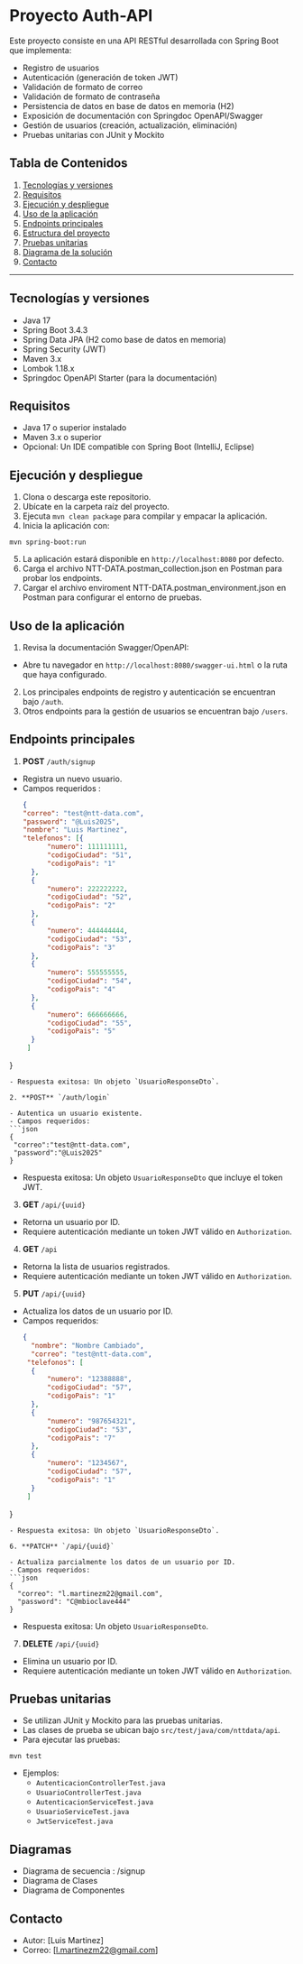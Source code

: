 # Proyecto Auth-API

Este proyecto consiste en una API RESTful desarrollada con Spring Boot que implementa:

- Registro de usuarios
- Autenticación (generación de token JWT)
- Validación de formato de correo
- Validación de formato de contraseña
- Persistencia de datos en base de datos en memoria (H2)
- Exposición de documentación con Springdoc OpenAPI/Swagger
- Gestión de usuarios (creación, actualización, eliminación)
- Pruebas unitarias con JUnit y Mockito

## Tabla de Contenidos

1. [Tecnologías y versiones](#tecnologías-y-versiones)
2. [Requisitos](#requisitos)
3. [Ejecución y despliegue](#ejecución-y-despliegue)
4. [Uso de la aplicación](#uso-de-la-aplicación)
5. [Endpoints principales](#endpoints-principales)
6. [Estructura del proyecto](#estructura-del-proyecto)
7. [Pruebas unitarias](#pruebas-unitarias)
8. [Diagrama de la solución](#diagrama-de-la-solución)
9. [Contacto](#contacto)

---

## Tecnologías y versiones

- Java 17
- Spring Boot 3.4.3
- Spring Data JPA (H2 como base de datos en memoria)
- Spring Security (JWT)
- Maven 3.x
- Lombok 1.18.x
- Springdoc OpenAPI Starter (para la documentación)

## Requisitos

- Java 17 o superior instalado
- Maven 3.x o superior
- Opcional: Un IDE compatible con Spring Boot (IntelliJ, Eclipse)

## Ejecución y despliegue

1. Clona o descarga este repositorio.
2. Ubícate en la carpeta raíz del proyecto.
3. Ejecuta `mvn clean package` para compilar y empacar la aplicación.
4. Inicia la aplicación con:

`mvn spring-boot:run`

5. La aplicación estará disponible en `http://localhost:8080` por defecto.
6. Carga el archivo NTT-DATA.postman_collection.json en Postman para probar los endpoints.
7. Cargar el archivo enviroment NTT-DATA.postman_environment.json en Postman para configurar el entorno de pruebas.


## Uso de la aplicación

1. Revisa la documentación Swagger/OpenAPI:

- Abre tu navegador en `http://localhost:8080/swagger-ui.html` o la ruta que haya configurado.

2. Los principales endpoints de registro y autenticación se encuentran bajo `/auth`.
3. Otros endpoints para la gestión de usuarios se encuentran bajo `/users`.


## Endpoints principales

1. **POST** `/auth/signup`

- Registra un nuevo usuario.
- Campos requeridos :
  ```json
  {
  "correo": "test@ntt-data.com",
  "password": "@Luis2025",
  "nombre": "Luis Martinez",
  "telefonos": [{
        "numero": 111111111,
        "codigoCiudad": "51",
        "codigoPais": "1"
    },
    {
        "numero": 222222222,
        "codigoCiudad": "52",
        "codigoPais": "2"
    },
    {
        "numero": 444444444,
        "codigoCiudad": "53",
        "codigoPais": "3"
    },
    {
        "numero": 555555555,
        "codigoCiudad": "54",
        "codigoPais": "4"
    },
    {
        "numero": 666666666,
        "codigoCiudad": "55",
        "codigoPais": "5"
    }
   ]
}
  ```
- Respuesta exitosa: Un objeto `UsuarioResponseDto`.

2. **POST** `/auth/login`

- Autentica un usuario existente.
- Campos requeridos:
  ```json
  {
   "correo":"test@ntt-data.com",
   "password":"@Luis2025"
  }
  ```
- Respuesta exitosa: Un objeto `UsuarioResponseDto` que incluye el token JWT.

3. **GET** `/api/{uuid}`

- Retorna un usuario por ID.
- Requiere autenticación mediante un token JWT válido en `Authorization`.

4. **GET** `/api`

- Retorna la lista de usuarios registrados.
- Requiere autenticación mediante un token JWT válido en `Authorization`.

5. **PUT** `/api/{uuid}`

- Actualiza los datos de un usuario por ID.
- Campos requeridos:
  ```json
  {
    "nombre": "Nombre Cambiado",
    "correo": "test@ntt-data.com",
   "telefonos": [
    {
        "numero": "12388888",
        "codigoCiudad": "57",
        "codigoPais": "1"
    },
    {
        "numero": "987654321",
        "codigoCiudad": "53",
        "codigoPais": "7"   
    },
    {
        "numero": "1234567",
        "codigoCiudad": "57",
        "codigoPais": "1"
    }
   ]
 }
  ```
- Respuesta exitosa: Un objeto `UsuarioResponseDto`.

6. **PATCH** `/api/{uuid}`

- Actualiza parcialmente los datos de un usuario por ID.
- Campos requeridos:
  ```json
  {
    "correo": "l.martinezm22@gmail.com",
    "password": "C@mbioclave444"
  }
  ```
- Respuesta exitosa: Un objeto `UsuarioResponseDto`.

7. **DELETE** `/api/{uuid}`

- Elimina un usuario por ID.
- Requiere autenticación mediante un token JWT válido en `Authorization`.

## Pruebas unitarias

- Se utilizan JUnit y Mockito para las pruebas unitarias.
- Las clases de prueba se ubican bajo `src/test/java/com/nttdata/api`.
- Para ejecutar las pruebas:

`mvn test`

- Ejemplos:
  - `AutenticacionControllerTest.java`
  - `UsuarioControllerTest.java`
  - `AutenticacionServiceTest.java`
  - `UsuarioServiceTest.java`
  - `JwtServiceTest.java`

## Diagramas

- Diagrama de secuencia : /signup
- Diagrama de Clases
- Diagrama de Componentes

## Contacto

- Autor: [Luis Martinez]
- Correo: [l.martinezm22@gmail.com]
